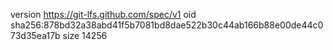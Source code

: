 version https://git-lfs.github.com/spec/v1
oid sha256:878bd32a38abd41f5b7081bd8dae522b30c44ab166b88e00de44c073d35ea17b
size 14256
